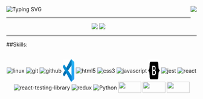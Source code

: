 ![Typing SVG](https://readme-typing-svg.herokuapp.com?font=&color=790ba1&size=40&center=true&vCenter=true&width=391&height=54&lines=Hello+There!)
<a href="https://www.linkedin.com/in/gfmarins/" target="_blank">
<img align="right" height="60em" src="https://cdn.jsdelivr.net/gh/devicons/devicon/icons/linkedin/linkedin-original.svg" /> </a>

<hr />
<div align="center">
  <img height="150em" src="https://github-readme-stats.vercel.app/api?username=Gabrielv0id&show_icons=true&theme=midnight-purple">
  <img height="150em" src="https://github-readme-stats.vercel.app/api/top-langs/?username=Gabrielv0id&layout=compact&langs_count=7&theme=midnight-purple">
</div>
  
<hr />

##Skills:

 <div align="center" style="display: inline_block"><br>
<img  align="center" src="https://cdn.icon-icons.com/icons2/195/PNG/256/OS_Linux_23399.png" alt="linux" width="30" height="60" />
  <img  align="center" src="https://cdn.icon-icons.com/icons2/2107/PNG/512/file_type_git_icon_130581.png" alt="git" width="30" height="60"/> 
  <img  align="center" src="https://cdn.icon-icons.com/icons2/936/PNG/512/github-logo_icon-icons.com_73546.png" alt="github" width="30" height="60"/>
  <img  align="center" src="https://raw.githubusercontent.com/devicons/devicon/master/icons/vscode/vscode-original.svg" alt="vscode" width="30" height="60" />
  <img  align="center" src="https://cdn.icon-icons.com/icons2/2107/PNG/512/file_type_html_icon_130541.png" alt="html5" width="30" height="60"/> 
  <img  align="center" src="https://cdn.icon-icons.com/icons2/2107/PNG/512/file_type_css_icon_130661.png" alt="css3" width="30" height="60"/> 
  <img  align="center" src="https://cdn.icon-icons.com/icons2/2108/PNG/512/javascript_icon_130900.png" alt="javascript" width="30" height="60"/>
  <img  align="center" src="https://raw.githubusercontent.com/devicons/devicon/master/icons/bootstrap/bootstrap-plain.svg" alt="Bootstrap" width="30" height="60" />
  <img  align="center" src="https://cdn.icon-icons.com/icons2/2107/PNG/512/file_type_jest_icon_130514.png" alt="jest" width="30" height="60"/>
  <img  align="center" src="https://cdn.icon-icons.com/icons2/2415/PNG/512/react_original_logo_icon_146374.png" alt="react" width="30" height="60"/> 
  <img  align="center" src="https://user-images.githubusercontent.com/80691766/134706033-799f21ca-b461-4c2d-8a03-417b134cc8dd.png" alt="react-testing-library" width="30" height="60"/> 
  <img  align="center" src="https://cdn.icon-icons.com/icons2/2415/PNG/512/redux_original_logo_icon_146365.png" alt="redux" width="30" height="60"/> 
  <img  align="center" src="https://cdn.icon-icons.com/icons2/112/PNG/512/python_18894.png" alt="Python" width="30" height="60" />
  <img  align="center" height="30" width="60" src="https://cdn.icon-icons.com/icons2/2108/PNG/128/slack_icon_130829.png">
  <img  align="center" height="30" width="60" src="https://cdn.icon-icons.com/icons2/836/PNG/128/Trello_icon-icons.com_66775.png">
  <img  align="center" height="30" width="60" src="https://cdn.jsdelivr.net/gh/devicons/devicon/icons/tailwindcss/tailwindcss-plain.svg" />
</div>
<!--
**Gabrielv0id/Gabrielv0id** is a ✨ _special_ ✨ repository because its `README.md` (this file) appears on your GitHub profile.

Here are some ideas to get you started:

- 🔭 I’m currently working on ...
- 🌱 I’m currently learning ...
- 👯 I’m looking to collaborate on ...
- 🤔 I’m looking for help with ...
- 💬 Ask me about ...
- 📫 How to reach me: ...
- 😄 Pronouns: ...
- ⚡ Fun fact: ...
-->
